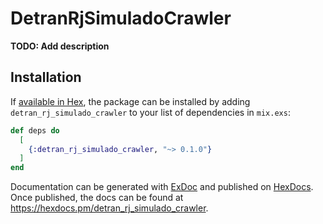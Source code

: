 # DetranRjSimuladoCrawler

**TODO: Add description**

## Installation

If [available in Hex](https://hex.pm/docs/publish), the package can be installed
by adding `detran_rj_simulado_crawler` to your list of dependencies in `mix.exs`:

```elixir
def deps do
  [
    {:detran_rj_simulado_crawler, "~> 0.1.0"}
  ]
end
```

Documentation can be generated with [ExDoc](https://github.com/elixir-lang/ex_doc)
and published on [HexDocs](https://hexdocs.pm). Once published, the docs can
be found at <https://hexdocs.pm/detran_rj_simulado_crawler>.

